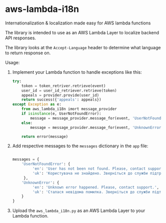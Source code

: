 # aws-lambda-i18n
Internationalization &amp; localization made easy for AWS lambda functions

The library is intended to use as an AWS Lambda Layer to localize backend API responses.

The library looks at the `Accept-Language` header to determine what language to return response on.


Usage:
1. Implement your Lambda function to handle exceptions like this:

    ```python   
    try:
        token = token_retriver.retrieve(event)
        user_id = user_id_retriever.retrieve(token)
        appeals = provider.provide(user_id)
        return success({'appeals': appeals})
    except Exception as e:      
        from aws_lambda_i18n imort message_provider        
        if isinstance(e, UserNotFoundError):
            message = message_provider.message_for(event, 'UserNotFoundError')
        else:
            message = message_provider.message_for(event, 'UnknownError')            

        return error(message)   
    ```
           
2. Add respective messages to the `messages` dictionary in the `app` file:
    
   ```python
   
   messages = {
       'UserNotFoundError': {
            'en': 'User has not been not found. Please, contact support.',
            'uk': 'Користувача не знайдено. Зверніться до служби підтримки.'            
        },
       'UnknownError': {
            'en': 'Unknown error happened. Please, contact support.',
            'uk': 'Сталася невідома помилка. Зверніться до служби підтримки.'            
       }
   }
   ```
  
  3. Upload the `aws_lambda_i18n.py` as an AWS Lambda Layer to your Lambda function.
  

